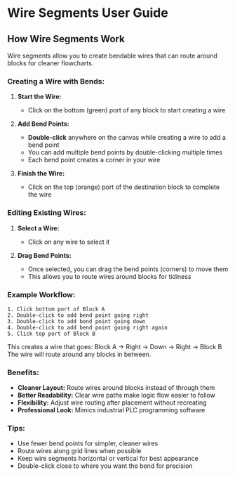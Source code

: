 # Wire Segments User Guide

## How Wire Segments Work

Wire segments allow you to create bendable wires that can route around blocks for cleaner flowcharts.

### Creating a Wire with Bends:

1. **Start the Wire:**
   - Click on the bottom (green) port of any block to start creating a wire

2. **Add Bend Points:**
   - **Double-click** anywhere on the canvas while creating a wire to add a bend point
   - You can add multiple bend points by double-clicking multiple times
   - Each bend point creates a corner in your wire

3. **Finish the Wire:**
   - Click on the top (orange) port of the destination block to complete the wire

### Editing Existing Wires:

1. **Select a Wire:**
   - Click on any wire to select it

2. **Drag Bend Points:**
   - Once selected, you can drag the bend points (corners) to move them
   - This allows you to route wires around blocks for tidiness

### Example Workflow:

```
1. Click bottom port of Block A
2. Double-click to add bend point going right
3. Double-click to add bend point going down 
4. Double-click to add bend point going right again
5. Click top port of Block B
```

This creates a wire that goes: Block A → Right → Down → Right → Block B
The wire will route around any blocks in between.

### Benefits:

- **Cleaner Layout:** Route wires around blocks instead of through them
- **Better Readability:** Clear wire paths make logic flow easier to follow  
- **Flexibility:** Adjust wire routing after placement without recreating
- **Professional Look:** Mimics industrial PLC programming software

### Tips:

- Use fewer bend points for simpler, cleaner wires
- Route wires along grid lines when possible
- Keep wire segments horizontal or vertical for best appearance
- Double-click close to where you want the bend for precision
